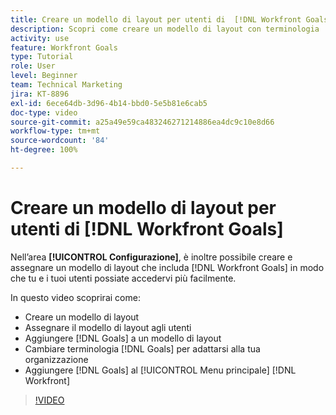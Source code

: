```yaml
---
title: Creare un modello di layout per utenti di  [!DNL Workfront Goals]
description: Scopri come creare un modello di layout con terminologia  [!DNL Workfront Goals], assign the layout template to users, and change [!DNL Goals]  adatta alla tua organizzazione.
activity: use
feature: Workfront Goals
type: Tutorial
role: User
level: Beginner
team: Technical Marketing
jira: KT-8896
exl-id: 6ece64db-3d96-4b14-bbd0-5e5b81e6cab5
doc-type: video
source-git-commit: a25a49e59ca483246271214886ea4dc9c10e8d66
workflow-type: tm+mt
source-wordcount: '84'
ht-degree: 100%

---
```


# Creare un modello di layout per utenti di [!DNL Workfront Goals] 

Nell’area **[!UICONTROL Configurazione]**, è inoltre possibile creare e assegnare un modello di layout che includa [!DNL Workfront Goals] in modo che tu e i tuoi utenti possiate accedervi più facilmente.

In questo video scoprirai come:

* Creare un modello di layout
* Assegnare il modello di layout agli utenti
* Aggiungere [!DNL Goals] a un modello di layout
* Cambiare terminologia [!DNL Goals] per adattarsi alla tua organizzazione
* Aggiungere [!DNL Goals] al [!UICONTROL Menu principale] [!DNL Workfront]

>[!VIDEO](https://video.tv.adobe.com/v/335190/?quality=12&learn=on)

<!--
Learn more graphic
-->
